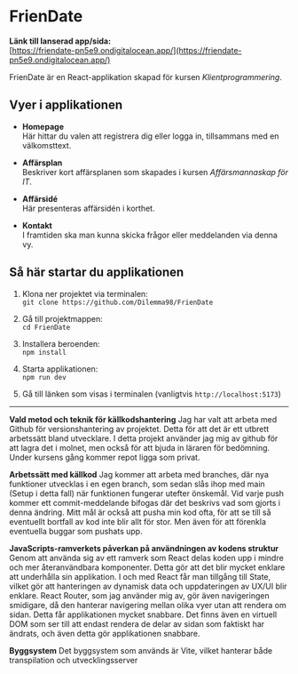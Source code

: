 # FrienDate

**Länk till lanserad app/sida:**  
[https://friendate-pn5e9.ondigitalocean.app/](https://friendate-pn5e9.ondigitalocean.app/)

FrienDate är en React-applikation skapad för kursen *Klientprogrammering*.

## Vyer i applikationen

- **Homepage**  
  Här hittar du valen att registrera dig eller logga in, tillsammans med en välkomsttext.

- **Affärsplan**  
  Beskriver kort affärsplanen som skapades i kursen *Affärsmannaskap för IT*.

- **Affärsidé**  
  Här presenteras affärsidén i korthet.

- **Kontakt**  
  I framtiden ska man kunna skicka frågor eller meddelanden via denna vy.

## Så här startar du applikationen

1. Klona ner projektet via terminalen:  
   `git clone https://github.com/Dilemma98/FrienDate`

2. Gå till projektmappen:  
   `cd FrienDate`

3. Installera beroenden:  
   `npm install`

4. Starta applikationen:  
   `npm run dev`

5. Gå till länken som visas i terminalen (vanligtvis `http://localhost:5173`)
---------------------------------------------------------------------------------------

**Vald metod och teknik för källkodshantering**
Jag har valt att arbeta med Github för versionshantering av projektet. Detta för att det är ett utbrett arbetssätt bland utvecklare. I detta projekt använder jag mig av github för att lagra det i molnet, men också för att bjuda in läraren för bedömning. Under kursens gång kommer repot ligga som privat.

**Arbetssätt med källkod**
Jag kommer att arbeta med branches, där nya funktioner utvecklas i en egen branch, som sedan slås ihop med main (Setup i detta fall) när funktionen fungerar utefter önskemål.
Vid varje push kommer ett commit-meddelande bifogas där det beskrivs vad som gjorts i denna ändring. Mitt mål är också att pusha min kod ofta, för att se till så eventuellt bortfall av kod inte blir allt för stor. Men även för att förenkla eventuella buggar som pushats upp.

**JavaScripts-ramverkets påverkan på användningen av kodens struktur**
Genom att använda sig av ett ramverk som React delas koden upp i mindre och mer återanvändbara komponenter. Detta gör att det blir mycket enklare att underhålla sin applikation.
I och med React får man tillgång till State, vilket gör att hanteringen av dynamisk data och uppdateringen av UX/UI blir enklare.
React Router, som jag använder mig av, gör även navigeringen smidigare, då den hanterar navigering mellan olika vyer utan att rendera om sidan. Detta får applikationen mycket snabbare.
Det finns även en virtuell DOM som ser till att endast rendera de delar av sidan som faktiskt har ändrats, och även detta gör applikationen snabbare.

**Byggsystem**
Det byggsystem som används är Vite, vilket hanterar både transpilation och utvecklingsserver
